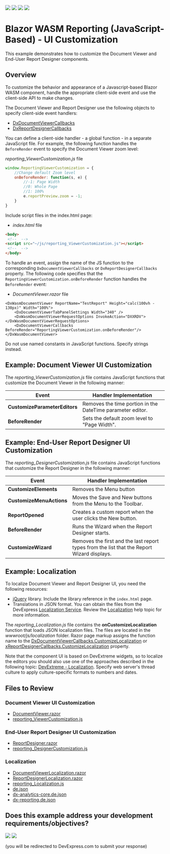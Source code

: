 <!-- default badges list -->
![](https://img.shields.io/endpoint?url=https://codecentral.devexpress.com/api/v1/VersionRange/578970499/24.2.1%2B)
[![](https://img.shields.io/badge/Open_in_DevExpress_Support_Center-FF7200?style=flat-square&logo=DevExpress&logoColor=white)](https://supportcenter.devexpress.com/ticket/details/T1134606)
[![](https://img.shields.io/badge/📖_How_to_use_DevExpress_Examples-e9f6fc?style=flat-square)](https://docs.devexpress.com/GeneralInformation/403183)
[![](https://img.shields.io/badge/💬_Leave_Feedback-feecdd?style=flat-square)](#does-this-example-address-your-development-requirementsobjectives)
<!-- default badges end -->
# Blazor WASM Reporting (JavaScript-Based) - UI Customization

This example demonstrates how to customize the Document Viewer and End-User Report Designer components.

## Overview

To customize the behavior and appearance of a Javascript-based Blazor WASM component, handle the appropriate client-side event and use the client-side API to make changes.
 
The Document Viewer and Report Designer use the following objects to specify client-side event handlers:

- [DxDocumentViewerCallbacks](https://docs.devexpress.com/XtraReports/DevExpress.Blazor.Reporting.DxDocumentViewerCallbacks) 
- [DxReportDesignerCallbacks](https://docs.devexpress.com/XtraReports/DevExpress.Blazor.Reporting.DxReportDesignerCallbacks)

You can define a client-side handler - a global function - in a separate JavaScript file. For example, the following function handles the `BeforeRender` event to specify the Document Viewer zoom level: 

*reporting_ViewerCustomization.js* file

```javascript
window.ReportingViewerCustomization = {
	//Change default Zoom level
	onBeforeRender: function(s, e) {
	    //-1: Page Width
	    //0: Whole Page
	    //1: 100%
	    e.reportPreview.zoom = -1;
	}
}
```

Include script files in the index.html page: 

- *index.html* file

```html
<body>
 <!--  -->
<script src="~/js/reporting_ViewerCustomization.js"></script>
 <!--  -->
</body>
```    

To handle an event, assign the name of the JS function to the corresponding `DxDocumentViewerCallbacks` or `DxReportDesignerCallbacks` property. The following code specifies that the `ReportingViewerCustomization.onBeforeRender` function handles the `BeforeRender` event:

- *DocumentViewer.razor* file
```razor
<DxWasmDocumentViewer ReportName="TestReport" Height="calc(100vh - 130px)" Width="100%">
    <DxDocumentViewerTabPanelSettings Width="340" />
    <DxWasmDocumentViewerRequestOptions InvokeAction="DXXRDV"></DxWasmDocumentViewerRequestOptions>
    <DxDocumentViewerCallbacks BeforeRender="ReportingViewerCustomization.onBeforeRender"/>
</DxWasmDocumentViewer>
``` 
Do not use named constants in JavaScript functions. Specify strings instead.

## Example: Document Viewer UI Customization

The *reporting_ViewerCustomization.js* file contains JavaScript functions that customize the Document Viewer in the following manner:

| Event | Handler Implementation |
|-----------|----------------|
| **CustomizeParameterEditors** |	Removes the time portion in the DateTime parameter editor. |
| **BeforeRender** |	Sets the default zoom level to "Page Width". |


## Example: End-User Report Designer UI Customization

The *reporting_DesignerCustomization.js* file contains JavaScript functions that customize the Report Designer in the following manner:

| Event | Handler Implementation |
|-----------|----------------|
| **CustomizeElements** | Removes the Menu button |
| **CustomizeMenuActions** | Moves the Save and New buttons from the Menu to the Toolbar. |
| **ReportOpened** | Creates a custom report when the user clicks the New button. |
| **BeforeRender** | Runs the Wizard when the Report Designer starts. |
| **CustomizeWizard** | Removes the first and the last report types from the list that the Report Wizard displays. |

## Example: Localization

To localize Document Viewer and Report Designer UI, you need the following resources:

- [jQuery](https://jquery.com/) library. Include the library reference in the `index.html` page.
- Translations in JSON format. You can obtain the files from the DevExpress [Localization Service](https://localization.devexpress.com/). Review the [Localization](https://docs.devexpress.com/XtraReports/400932/web-reporting/asp-net-core-reporting/localization#obtain-json-files-from-the-localization-service) help topic for more information.

The *reporting_Localization.js* file contains the **onCustomizeLocalization** function that loads JSON localization files. The files are located in the *wwwroot/js/localization* folder. Razor page markup assigns the function name to the [DxDocumentViewerCallbacks.CustomizeLocalization](https://docs.devexpress.com/XtraReports/DevExpress.Blazor.Reporting.DxDocumentViewerCallbacks.CustomizeLocalization) or [xReportDesignerCallbacks.CustomizeLocalization](https://docs.devexpress.com/XtraReports/DevExpress.Blazor.Reporting.DxReportDesignerCallbacks.CustomizeLocalization) property. 

Note that the component UI is based on DevExtreme widgets, so to localize the editors you should also use one of the approaches described in the following topic: [DevExtreme - Localization](https://js.devexpress.com/Documentation/Guide/Common/Localization/). Specify web server's thread culture to apply culture-specific formats to numbers and dates.

## Files to Review

### Document Viewer UI Customization

- [DocumentViewer.razor](ReportingBlazorWasmCustomizationSample.Client/Pages/DocumentViewer.razor)
- [reporting_ViewerCustomization.js](ReportingBlazorWasmCustomizationSample.Client/wwwroot/js/reporting_ViewerCustomization.js)

### End-User Report Designer UI Customization

- [ReportDesigner.razor](ReportingBlazorWasmCustomizationSample.Client/Pages/ReportDesigner.razor)
- [reporting_DesignerCustomization.js](ReportingBlazorWasmCustomizationSample.Client/wwwroot/js/reporting_DesignerCustomization.js)

### Localization

- [DocumentViewerLocalization.razor](ReportingBlazorWasmCustomizationSample.Client/Pages/DocumentViewerLocalization.razor)
- [ReportDesignerLocalization.razor](ReportingBlazorWasmCustomizationSample.Client/Pages/ReportDesignerLocalization.razor)
- [reporting_Localization.js](ReportingBlazorWasmCustomizationSample.Client/wwwroot/js/reporting_Localization.js)
- [de.json](ReportingBlazorWasmCustomizationSample.Client/wwwroot/js/localization/de.json)
- [dx-analytics-core.de.json](ReportingBlazorWasmCustomizationSample.Client/wwwroot/js/localization/dx-analytics-core.de.json)
- [dx-reporting.de.json](ReportingBlazorWasmCustomizationSample.Client/wwwroot/js/localization/dx-reporting.de.json)
<!-- feedback -->
## Does this example address your development requirements/objectives?

[<img src="https://www.devexpress.com/support/examples/i/yes-button.svg"/>](https://www.devexpress.com/support/examples/survey.xml?utm_source=github&utm_campaign=reporting-blazor-wasm-customization&~~~was_helpful=yes) [<img src="https://www.devexpress.com/support/examples/i/no-button.svg"/>](https://www.devexpress.com/support/examples/survey.xml?utm_source=github&utm_campaign=reporting-blazor-wasm-customization&~~~was_helpful=no)

(you will be redirected to DevExpress.com to submit your response)
<!-- feedback end -->
